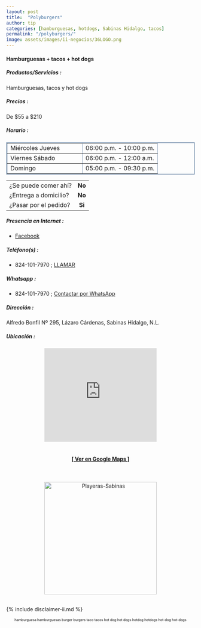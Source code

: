 ```yaml
--- 
layout: post
title:  "Polyburgers"
author: tip
categories: [hamburguesas, hotdogs, Sabinas Hidalgo, tacos]
permalink: "/polyburgers/"
image: assets/images/ii-negocios/36LOGO.png
---
```

#### Hamburguesas + tacos + hot dogs

##### Productos/Servicios :

Hamburguesas, tacos y hot dogs

##### Precios :

De $55 a $210

##### Horario :

<table border="2" bordercolor="#8299b3" cellpadding="4" cellspacing="5">
    <colgroup>
        <col width="50%" />
        <col width="50%" />
    </colgroup>
    <tbody>
        <tr>
            <td>Miércoles Jueves</td>
            <td>06:00 p.m. - 10:00 p.m.</td>
        </tr>
        <tr>
            <td>Viernes Sábado</td>
            <td>06:00 p.m. - 12:00 a.m.</td>
        </tr>
        <tr>
            <td>Domingo</td>
            <td>05:00 p.m. - 09:30 p.m.</td>
        </tr>
    </tbody>
</table>



|  |  |
| :----- | :-----: |
| ¿Se puede comer ahí? | **No** |
| ¿Entrega a domicilio? | **No** |
| ¿Pasar por el pedido? | **Si** |



##### Presencia en Internet :

- [Facebook][FB]

##### Teléfono(s) :

- 824-101-7970 ; [LLAMAR][Tel1]

##### Whatsapp :

- 824-101-7970 ; [Contactar por WhatsApp][WA1]

[FB]: https://www.facebook.com/polyburgers/

[Tel1]: tel:+528241017970

[WA1]: https://wa.me/528241017970?text=Hola,%20saludos%20desde%20PiiDO.

##### Dirección :

Alfredo Bonfil Nº 295, Lázaro Cárdenas, Sabinas Hidalgo, N.L.

##### Ubicación :

<!--..... MAPAS .....-->
<center>
<iframe allowfullscreen="" height="250" loading="lazy" src="https://www.google.com/maps/embed?pb=!1m18!1m12!1m3!1d223.19961064720337!2d-100.18782553247199!3d26.481705209482307!2m3!1f0!2f0!3f0!3m2!1i1024!2i768!4f13.1!3m3!1m2!1s0x86623f9a6877b6c9%3A0xcce3ef3372aaddbf!2sPoliburger!5e0!3m2!1sen!2smx!4v1622003553475!5m2!1sen!2smx" style="border: 0;" width="300"></iframe><!--//CAMBIAR : width="300" height="250" acá arriba ^^-->
<br/>
<br/>
<a href="https://goo.gl/maps/tYc2BJbMscEVSvGC6" target="_blank"><h4>[ Ver en Google Maps ]</h4></a><!--//CAMBIAR URL aquí-->
<br/>
<br/>
</center>
<!--..... /MAPAS .....-->

<!-- ===== 2da IMAGEN ===== -->
<center>
    <img src="{{ site.baseurl }}/assets/images/ii-negocios/21producto.png" alt="Playeras-Sabinas" style="height: 300px;"/>
</center>

<br />

<!-- Disclaimer & palabras clave
================================================== -->
{% include disclaimer-ii.md %}
<center>
	<span style="font-size: xx-small;">
		<!--Palabras Clave-->hamburguesa hamburguesas burger burgers taco tacos hot dog hot dogs hotdog hotdogs hot-dog hot-dogs
	</span>
</center>



<!-- END
================================================== -->